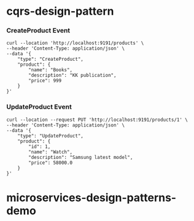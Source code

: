 # cqrs-design-pattern

### CreateProduct Event

```
curl --location 'http://localhost:9191/products' \
--header 'Content-Type: application/json' \
--data '{
    "type": "CreateProduct",
    "product": {
        "name": "Books",
        "description": "KK publication",
        "price": 999
    }
}'
```
### UpdateProduct Event

```
curl --location --request PUT 'http://localhost:9191/products/1' \
--header 'Content-Type: application/json' \
--data '{
    "type": "UpdateProduct",
    "product": {
        "id": 1,
        "name": "Watch",
        "description": "Samsung latest model",
        "price": 58000.0
    }
}'
```
# microservices-design-patterns-demo
